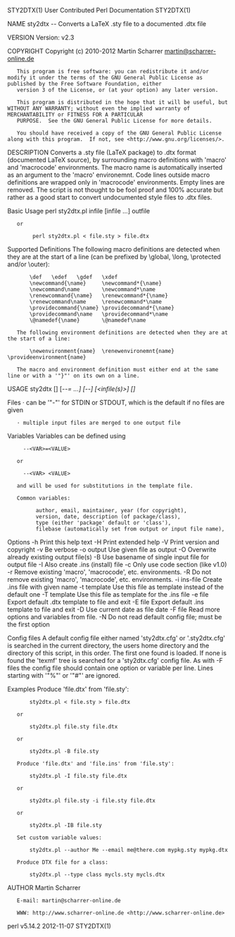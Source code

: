 STY2DTX(1)                                                                 User Contributed Perl Documentation                                                                 STY2DTX(1)

NAME
       sty2dtx -- Converts a LaTeX .sty file to a documented .dtx file

VERSION
       Version: v2.3

COPYRIGHT
       Copyright (c) 2010-2012 Martin Scharrer <martin@scharrer-online.de>

       This program is free software: you can redistribute it and/or modify it under the terms of the GNU General Public License as published by the Free Software Foundation, either
       version 3 of the License, or (at your option) any later version.

       This program is distributed in the hope that it will be useful, but WITHOUT ANY WARRANTY; without even the implied warranty of MERCHANTABILITY or FITNESS FOR A PARTICULAR
       PURPOSE.  See the GNU General Public License for more details.

       You should have received a copy of the GNU General Public License along with this program.  If not, see <http://www.gnu.org/licenses/>.

DESCRIPTION
       Converts a .sty file (LaTeX package) to .dtx format (documented LaTeX source), by surrounding macro definitions with 'macro' and 'macrocode' environments.  The macro name is
       automatically inserted as an argument to the 'macro' environemnt.  Code lines outside macro definitions are wrapped only in 'macrocode' environments. Empty lines are removed.
       The script is not thought to be fool proof and 100% accurate but rather as a good start to convert undocumented style files to .dtx files.

   Basic Usage
            perl sty2dtx.pl infile [infile ...] outfile

       or

            perl sty2dtx.pl < file.sty > file.dtx

   Supported Definitions
       The following macro definitions are detected when they are at the start of a line (can be prefixed by \global, \long, \protected and/or \outer):

           \def   \edef   \gdef   \xdef
           \newcommand{\name}     \newcommand*{\name}
           \newcommand\name       \newcommand*\name
           \renewcommand{\name}   \renewcommand*{\name}
           \renewcommand\name     \renewcommand*\name
           \providecommand{\name} \providecommand*{\name}
           \providecommand\name   \providecommand*\name
           \@namedef{\name}       \@namedef\name

       The following environment definitions are detected when they are at the start of a line:

           \newenvironment{name}  \renewenvironemnt{name}  \provideenvironment{name}

       The macro and environment definition must either end at the same line or with a '"}"' on its own on a line.

USAGE
         sty2dtx [<options>] [--<VAR>=<VALUE> ...] [--] [<infile(s)>] [<outfile>]

   Files
       · can be '"-"' for STDIN or STDOUT, which is the default if no files are given

       · multiple input files are merged to one output file

   Variables
       Variables can be defined using

         --<VAR>=<VALUE>

       or

         --<VAR> <VALUE>

       and will be used for substitutions in the template file.

       Common variables:

             author, email, maintainer, year (for copyright),
             version, date, description (of package/class),
             type (either 'package' default or 'class'),
             filebase (automatically set from output or input file name),

   Options
       -h           Print this help text
       -H           Print extended help
       -V           Print version and copyright
       -v           Be verbose
       -o output    Use given file as output
       -O           Overwrite already existing output file(s)
       -B           Use basename of single input file for output file
       -I           Also create .ins (install) file
       -c           Only use code section (like v1.0)
       -r           Remove existing 'macro', 'macrocode', etc. environments.
       -R           Do not remove existing 'macro', 'macrocode', etc. environments.
       -i ins-file  Create .ins file with given name
       -t template  Use this file as template instead of the default one
       -T template  Use this file as template for the .ins file
       -e file      Export default .dtx template to file and exit
       -E file      Export default .ins template to file and exit
       -D           Use current date as file date
       -F file      Read more options and variables from file.
       -N           Do not read default config file; must be the first option

   Config files
       A default config file either named 'sty2dtx.cfg' or '.sty2dtx.cfg' is searched in the current directory, the users home directory and the directory of this script, in this order.
       The first one found is loaded.  If none is found the 'texmf' tree is searched for a 'sty2dtx.cfg' config file.  As with -F files the config file should contain one option or
       variable per line.  Lines starting with '"%"' or '"#"' are ignored.

Examples
       Produce 'file.dtx' from 'file.sty':

           sty2dtx.pl < file.sty > file.dtx

       or

           sty2dtx.pl file.sty file.dtx

       or

           sty2dtx.pl -B file.sty

       Produce 'file.dtx' and 'file.ins' from 'file.sty':

           sty2dtx.pl -I file.sty file.dtx

       or

           sty2dtx.pl file.sty -i file.sty file.dtx

       or

           sty2dtx.pl -IB file.sty

       Set custom variable values:

           sty2dtx.pl --author Me --email me@there.com mypkg.sty mypkg.dtx

       Produce DTX file for a class:

           sty2dtx.pl --type class mycls.sty mycls.dtx

AUTHOR
       Martin Scharrer

       E-mail: martin@scharrer-online.de

       WWW: http://www.scharrer-online.de <http://www.scharrer-online.de>

perl v5.14.2                                                                            2012-11-07                                                                             STY2DTX(1)
